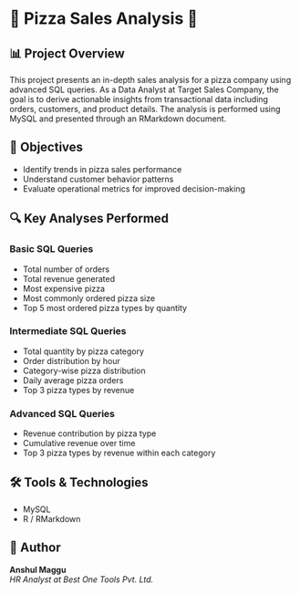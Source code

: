 # 🍕 Pizza Sales Analysis 🍕

## 📊 Project Overview
This project presents an in-depth sales analysis for a pizza company using advanced SQL queries. As a Data Analyst at Target Sales Company, the goal is to derive actionable insights from transactional data including orders, customers, and product details. The analysis is performed using MySQL and presented through an RMarkdown document.

## 🎯 Objectives
- Identify trends in pizza sales performance
- Understand customer behavior patterns
- Evaluate operational metrics for improved decision-making

## 🔍 Key Analyses Performed
###  Basic SQL Queries
- Total number of orders
- Total revenue generated
- Most expensive pizza
- Most commonly ordered pizza size
- Top 5 most ordered pizza types by quantity

###  Intermediate SQL Queries
- Total quantity by pizza category
- Order distribution by hour
- Category-wise pizza distribution
- Daily average pizza orders
- Top 3 pizza types by revenue

###  Advanced SQL Queries
- Revenue contribution by pizza type
- Cumulative revenue over time
- Top 3 pizza types by revenue within each category

## 🛠️ Tools & Technologies
- MySQL
- R / RMarkdown

## 👤 Author
**Anshul Maggu**  
*HR Analyst at Best One Tools Pvt. Ltd.*
